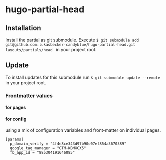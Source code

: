 # hugo-partial-head

## Installation
Install the partial as git submodule. Execute ```$ git submodule add git@github.com:lukasbecker-candyblue/hugo-partial-head.git layouts/partials/head ``` in your project root.

## Update
To install updates for this submodule run ``` $ git submodule update --remote ``` in your project root.

### Frontmatter values
#### for pages

#### for config

using a mix of configuration variables and front-matter on individual pages.

```
[params]
  p_domain_verify = "4f4e8ce343d97b90d07ef854a3670389"
  google_tag_manager = "GTM-KBMXCX5"
  fb_app_id = "885304191646085"
```
